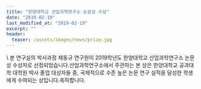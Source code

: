 ```yaml
---
title: "한양대학교 산업과학연구소 논문상 수상"
date: "2019-02-19"
last_modified_at: "2019-02-19"
excerpt: ""
header:
  teaser: /assets/images/news/prize.jpg
---
```

\\
본 연구실의 박사과정 채동규 연구원이 2019학년도 한양대학교 산업과학연구소 논문상 수상자로 선정되었습니다.산업과학연구소에서 주관하는 본 상은 한양대학교 공과대학 대학원 박사 졸업 대상자들 중, 국제적으로 수준 높은 논문 연구 실적을 달성한 학생에게 수여되는 상입니다.축하합니다.